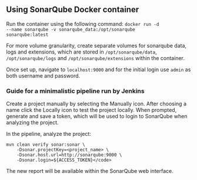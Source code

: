 ## Using SonarQube Docker container

Run the container using the following command: <code>docker run -d --name sonarqube -v sonarqube_data:/opt/sonarqube sonarqube:latest</code>

For more volume granularity, create separate volumes for sonarqube data, logs and extensions, which are stored in <code>/opt/sonarqube/data</code>, <code>/opt/sonarqube/logs</code> and <code>/opt/sonarqube/extensions</code> within the container.

Once set up, navigate to <code>localhost:9000</code> and for the initial login use <code>admin</code> as both username and password.

### Guide for a minimalistic pipeline run by Jenkins

Create a project manually by selecting the Manually icon. After choosing a name click the Locally icon to test the project locally.
When prompted, generate and save a token, which will be used to login to SonarQube when analyzing the project.

In the pipeline, analyze the project:
```
mvn clean verify sonar:sonar \
    -Dsonar.projectKey=<project_name> \
    -Dsonar.host.url=http://sonarqube:9000 \
    -Dsonar.login=${ACCESS_TOKEN}</code>
```

The new report will be available within the SonarQube web interface.


